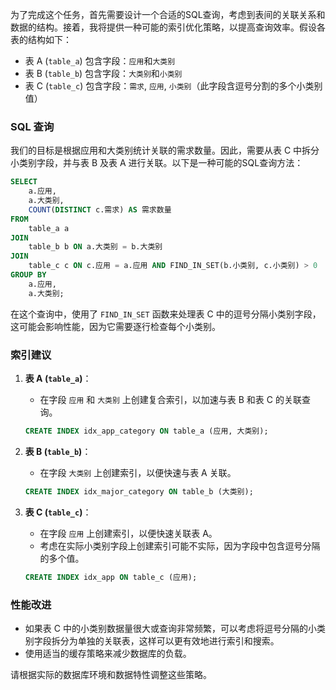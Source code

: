 为了完成这个任务，首先需要设计一个合适的SQL查询，考虑到表间的关联关系和数据的结构。接着，我将提供一种可能的索引优化策略，以提高查询效率。假设各表的结构如下：

- 表 A (`table_a`) 包含字段：`应用`和`大类别`
- 表 B (`table_b`) 包含字段：`大类别`和`小类别`
- 表 C (`table_c`) 包含字段：`需求`, `应用`, `小类别`（此字段含逗号分割的多个小类别值）

### SQL 查询

我们的目标是根据应用和大类别统计关联的需求数量。因此，需要从表 C 中拆分小类别字段，并与表 B 及表 A 进行关联。以下是一种可能的SQL查询方法：

```sql
SELECT 
    a.应用, 
    a.大类别, 
    COUNT(DISTINCT c.需求) AS 需求数量
FROM 
    table_a a
JOIN 
    table_b b ON a.大类别 = b.大类别
JOIN 
    table_c c ON c.应用 = a.应用 AND FIND_IN_SET(b.小类别, c.小类别) > 0
GROUP BY 
    a.应用, 
    a.大类别;
```

在这个查询中，使用了 `FIND_IN_SET` 函数来处理表 C 中的逗号分隔小类别字段，这可能会影响性能，因为它需要逐行检查每个小类别。

### 索引建议

1. **表 A (`table_a`)**：
   - 在字段 `应用` 和 `大类别` 上创建复合索引，以加速与表 B 和表 C 的关联查询。
   ```sql
   CREATE INDEX idx_app_category ON table_a (应用, 大类别);
   ```

2. **表 B (`table_b`)**：
   - 在字段 `大类别` 上创建索引，以便快速与表 A 关联。
   ```sql
   CREATE INDEX idx_major_category ON table_b (大类别);
   ```

3. **表 C (`table_c`)**：
   - 在字段 `应用` 上创建索引，以便快速关联表 A。
   - 考虑在实际小类别字段上创建索引可能不实际，因为字段中包含逗号分隔的多个值。
   ```sql
   CREATE INDEX idx_app ON table_c (应用);
   ```

### 性能改进

- 如果表 C 中的小类别数据量很大或查询非常频繁，可以考虑将逗号分隔的小类别字段拆分为单独的关联表，这样可以更有效地进行索引和搜索。
- 使用适当的缓存策略来减少数据库的负载。

请根据实际的数据库环境和数据特性调整这些策略。
